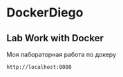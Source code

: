 # DockerDiego
## Lab Work with Docker

Моя лабораторная работа по докеру

```
http://localhost:8080
```


